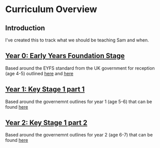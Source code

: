 # Curriculum Overview

## Introduction
I've created this to track what we should be teaching Sam and when.

## [Year 0: Early Years Foundation Stage](./year-0/Year-Overview.md)
Based around the EYFS standard from the UK government for reception (age 4-5) outlined [here](https://www.gov.uk/early-years-foundation-stage) and [here](https://assets.publishing.service.gov.uk/media/6596dc9fc23a10000d8d0ba8/EYFS_statutory_framework_for_group_and_school_based_providers.pdf)

## [Year 1: Key Stage 1 part 1](./year-1/Year-Overview.md)
Based around the governemnt outlines for year 1 (age 5-6) that can be found [here](https://www.gov.uk/government/publications/national-curriculum-in-england-framework-for-key-stages-1-to-4/the-national-curriculum-in-england-framework-for-key-stages-1-to-4)

## [Year 2: Key Stage 1 part 2](./year-2/Year-Overview.md)
Based around the governemnt outlines for year 2 (age 6-7) that can be found [here](https://www.gov.uk/government/publications/national-curriculum-in-england-framework-for-key-stages-1-to-4/the-national-curriculum-in-england-framework-for-key-stages-1-to-4)